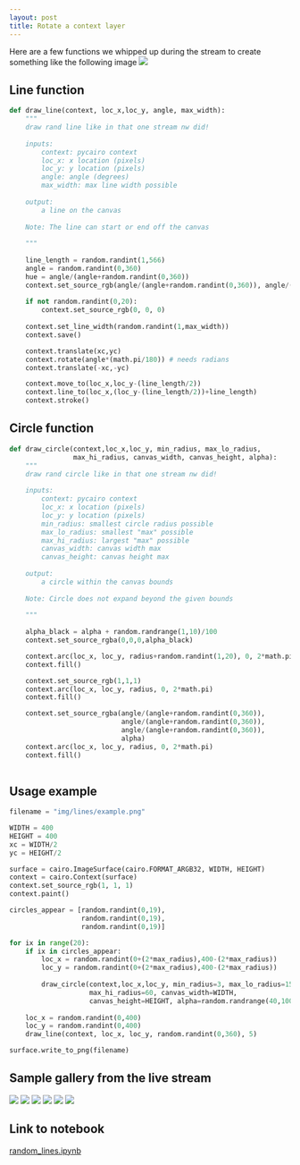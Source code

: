 ```yaml
---
layout: post
title: Rotate a context layer  
---
```

Here are a few functions we whipped up during the stream to create something like the following image
![](https://raw.githubusercontent.com/nickwan/random_lines/master/lines/executive_authority.png)

## Line function 
```python 
def draw_line(context, loc_x,loc_y, angle, max_width):
    """
    draw rand line like in that one stream nw did!
    
    inputs:
        context: pycairo context
        loc_x: x location (pixels)
        loc_y: y location (pixels)  
        angle: angle (degrees)
        max_width: max line width possible
        
    output:
        a line on the canvas  
    
    Note: The line can start or end off the canvas  
        
    """
    
    line_length = random.randint(1,566)
    angle = random.randint(0,360)
    hue = angle/(angle+random.randint(0,360)) 
    context.set_source_rgb(angle/(angle+random.randint(0,360)), angle/(angle+random.randint(0,360)), angle/(angle+random.randint(0,360)))
    
    if not random.randint(0,20):
        context.set_source_rgb(0, 0, 0)
    
    context.set_line_width(random.randint(1,max_width))
    context.save()

    context.translate(xc,yc)
    context.rotate(angle*(math.pi/180)) # needs radians 
    context.translate(-xc,-yc)

    context.move_to(loc_x,loc_y-(line_length/2))
    context.line_to(loc_x,(loc_y-(line_length/2))+line_length)
    context.stroke()
```

## Circle function  
```python 
def draw_circle(context,loc_x,loc_y, min_radius, max_lo_radius, 
                max_hi_radius, canvas_width, canvas_height, alpha):
    """
    draw rand circle like in that one stream nw did!
    
    inputs:
        context: pycairo context
        loc_x: x location (pixels)
        loc_y: y location (pixels)  
        min_radius: smallest circle radius possible  
        max_lo_radius: smallest "max" possible 
        max_hi_radius: largest "max" possible 
        canvas_width: canvas width max 
        canvas_height: canvas height max 
        
    output:
        a circle within the canvas bounds 
    
    Note: Circle does not expand beyond the given bounds
        
    """
    
    alpha_black = alpha + random.randrange(1,10)/100
    context.set_source_rgba(0,0,0,alpha_black)

    context.arc(loc_x, loc_y, radius+random.randint(1,20), 0, 2*math.pi)
    context.fill()

    context.set_source_rgb(1,1,1)
    context.arc(loc_x, loc_y, radius, 0, 2*math.pi)
    context.fill()

    context.set_source_rgba(angle/(angle+random.randint(0,360)), 
                            angle/(angle+random.randint(0,360)), 
                            angle/(angle+random.randint(0,360)), 
                            alpha)
    context.arc(loc_x, loc_y, radius, 0, 2*math.pi)
    context.fill()
    
```

## Usage example   
```python
filename = "img/lines/example.png"

WIDTH = 400
HEIGHT = 400 
xc = WIDTH/2
yc = HEIGHT/2

surface = cairo.ImageSurface(cairo.FORMAT_ARGB32, WIDTH, HEIGHT)
context = cairo.Context(surface)
context.set_source_rgb(1, 1, 1)
context.paint()

circles_appear = [random.randint(0,19), 
                  random.randint(0,19), 
                  random.randint(0,19)]

for ix in range(20):
    if ix in circles_appear:
        loc_x = random.randint(0+(2*max_radius),400-(2*max_radius))
        loc_y = random.randint(0+(2*max_radius),400-(2*max_radius))
        
        draw_circle(context,loc_x,loc_y, min_radius=3, max_lo_radius=15, 
                    max_hi_radius=60, canvas_width=WIDTH, 
                    canvas_height=HEIGHT, alpha=random.randrange(40,100)/100)
   
    loc_x = random.randint(0,400)
    loc_y = random.randint(0,400)
    draw_line(context, loc_x, loc_y, random.randint(0,360), 5)

surface.write_to_png(filename)
```

## Sample gallery from the live stream 
![](https://raw.githubusercontent.com/nickwan/random_lines/master/lines/mean_crystal.png)
![](https://raw.githubusercontent.com/nickwan/random_lines/master/lines/example8.png)
![](https://raw.githubusercontent.com/nickwan/random_lines/master/lines/fuck_i_spilled_my_crayons.png)
![](https://raw.githubusercontent.com/nickwan/random_lines/master/lines/WEIRD_RANDOM_LINES_1.png)
![](https://raw.githubusercontent.com/nickwan/random_lines/master/lines/refactor_ftw.png)
![](https://raw.githubusercontent.com/nickwan/random_lines/master/lines/where_is_the_third_circle.png)

## Link to notebook
[random_lines.ipynb](https://github.com/nickwan/random_lines/blob/master/random_lines.ipynb)
